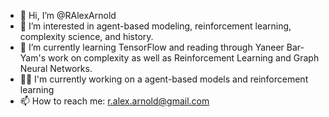 - 👋 Hi, I’m @RAlexArnold
- 👀 I’m interested in agent-based modeling, reinforcement learning, complexity science, and history.
- 🌱 I’m currently learning TensorFlow and reading through Yaneer Bar-Yam's work on complexity as well as Reinforcement Learning and Graph Neural Networks.
- 👷‍♂️ I'm currently working on a agent-based models and reinforcement learning
- 📫 How to reach me: r.alex.arnold@gmail.com

<!---
RAlexArnold/RAlexArnold is a ✨ special ✨ repository because its `README.md` (this file) appears on your GitHub profile.
You can click the Preview link to take a look at your changes.
--->
